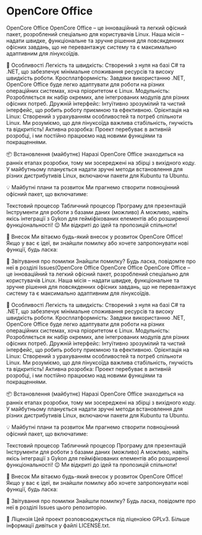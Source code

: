 # OpenCore Office
OpenCore Office
OpenCore Office – це інноваційний та легкий офісний пакет, розроблений спеціально для користувачів Linux. Наша місія – надати швидке, функціональне та зручне рішення для повсякденних офісних завдань, що не перевантажує систему та є максимально адаптивним для лінуксоїдів.

🌟 Особливості
Легкість та швидкість: Створений з нуля на базі C# та .NET, що забезпечує мінімальне споживання ресурсів та високу швидкість роботи.
Кросплатформність: Завдяки використанню .NET, OpenCore Office буде легко адаптувати для роботи на різних операційних системах, хоча пріоритетом є Linux.
Модульність: Розробляється як набір окремих, але інтегрованих модулів для різних офісних потреб.
Дружній інтерфейс: Інтуїтивно зрозумілий та чистий інтерфейс, що робить роботу приємною та ефективною.
Орієнтація на Linux: Створений з урахуванням особливостей та потреб спільноти Linux. Ми розуміємо, що для лінуксоїда важлива стабільність, гнучкість та відкритість!
Активна розробка: Проект перебуває в активній розробці, і ми постійно працюємо над новими функціями та покращеннями.

📦 Встановлення (майбутнє)
Наразі OpenCore Office знаходиться на ранніх етапах розробки, тому ми зосереджені на збірці з вихідного коду. У майбутньому планується надати зручні методи встановлення для різних дистрибутивів Linux, включаючи пакети для Kubuntu та Ubuntu.

💡 Майбутні плани та розвиток
Ми прагнемо створити повноцінний офісний пакет, що включатиме:

Текстовий процесор
Табличний процесор
Програму для презентацій
Інструменти для роботи з базами даних (можливо)
А можливо, навіть якісь інтеграції з Gykon для гейміфікованих елементів або розширеної функціональності! 😉
Ми відкриті до ідей та пропозицій спільноти!

🤝 Внесок
Ми вітаємо будь-який внесок у розвиток OpenCore Office! Якщо у вас є ідеї, ви знайшли помилку або хочете запропонувати нові функції, будь ласка:

🐛 Звітування про помилки
Знайшли помилку? Будь ласка, повідомте про неї в розділі Issues(OpenCore Office
OpenCore Office OpenCore Office – це інноваційний та легкий офісний пакет, розроблений спеціально для користувачів Linux. Наша місія – надати швидке, функціональне та зручне рішення для повсякденних офісних завдань, що не перевантажує систему та є максимально адаптивним для лінуксоїдів.

🌟 Особливості Легкість та швидкість: Створений з нуля на базі C# та .NET, що забезпечує мінімальне споживання ресурсів та високу швидкість роботи. Кросплатформність: Завдяки використанню .NET, OpenCore Office буде легко адаптувати для роботи на різних операційних системах, хоча пріоритетом є Linux. Модульність: Розробляється як набір окремих, але інтегрованих модулів для різних офісних потреб. Дружній інтерфейс: Інтуїтивно зрозумілий та чистий інтерфейс, що робить роботу приємною та ефективною. Орієнтація на Linux: Створений з урахуванням особливостей та потреб спільноти Linux. Ми розуміємо, що для лінуксоїда важлива стабільність, гнучкість та відкритість! Активна розробка: Проект перебуває в активній розробці, і ми постійно працюємо над новими функціями та покращеннями.

📦 Встановлення (майбутнє) Наразі OpenCore Office знаходиться на ранніх етапах розробки, тому ми зосереджені на збірці з вихідного коду. У майбутньому планується надати зручні методи встановлення для різних дистрибутивів Linux, включаючи пакети для Kubuntu та Ubuntu.

💡 Майбутні плани та розвиток Ми прагнемо створити повноцінний офісний пакет, що включатиме:

Текстовий процесор Табличний процесор Програму для презентацій Інструменти для роботи з базами даних (можливо) А можливо, навіть якісь інтеграції з Gykon для гейміфікованих елементів або розширеної функціональності! 😉 Ми відкриті до ідей та пропозицій спільноти!

🤝 Внесок Ми вітаємо будь-який внесок у розвиток OpenCore Office! Якщо у вас є ідеї, ви знайшли помилку або хочете запропонувати нові функції, будь ласка:

🐛 Звітування про помилки Знайшли помилку? Будь ласка, повідомте про неї в розділі Issues цього репозиторію.

📜 Ліцензія
Цей проект розповсюджується під ліцензією GPLv3. Більше інформації дивіться у файлі LICENSE.txt.
